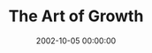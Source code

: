 ---
layout: series
series: "The Art of Growth"
permalink: "/the-art-of-growth/"
title: The Art of Growth
date: 2002-10-05 00:00:00
endDate: 2002-11-03 00:00:00
description: "There is an art to growth. Learn to grow up and not just old."
src: "http://s3.amazonaws.com/crossroads-media/images/legacy/content/Art of Growth.jpg"
---